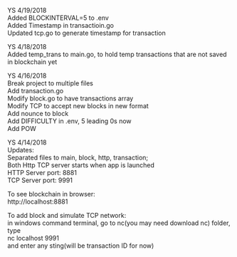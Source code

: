 YS 4/19/2018<BR>
Added BLOCKINTERVAL=5 to .env<BR>
Added Timestamp in transactioin.go<BR>
Updated tcp.go to generate timestamp for transaction

YS 4/18/2018<BR>
Added temp_trans to main.go, to hold temp transactions that are not saved in blockchain yet<BR>

YS 4/16/2018<BR>
Break project to multiple files<BR>
Add transaction.go<BR>
Modify block.go to have transactions array<BR>
Modify TCP to accept new blocks in new format<BR>
Add nounce to block<BR>
Add DIFFICULTY in .env, 5 leading 0s now<BR>
Add POW<BR>

YS 4/14/2018<BR>
Updates:<BR> 
Separated files to main, block, http, transaction;<BR>
Both Http TCP server starts when app is launched<BR>
HTTP Server port: 8881<BR>
TCP Server port: 9991<BR>



To see blockchain in browser:<BR>
http://localhost:8881<BR>

To add block and simulate TCP network:<BR>
in windows command terminal, go to nc(you may need download nc) folder, type<BR>
nc localhost 9991<BR>
and enter any sting(will be transaction ID for now)<BR>
